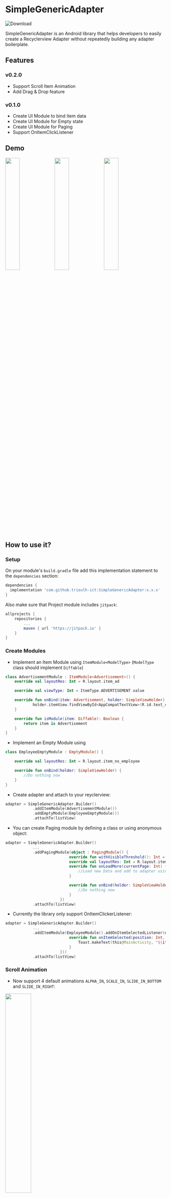 # SimpleGenericAdapter

![Download](https://jitpack.io/v/trieulh-ict/SimpleGenericAdapter.svg)

SimpleGenericAdapter is an Android library that helps developers to easily create a Recyclerview Adapter without repeatedly building any adapter boilerplate.

## Features

### v0.2.0
- Support Scroll Item Animation
- Add Drag & Drop feature

### v0.1.0
- Create UI Module to bind item data
- Create UI Module for Empty state
- Create UI Module for Paging
- Support OnItemClickListener

## Demo

<img src="images/Empty.png" width="30%"> <img src="images/Items.png" width="30%"> <img src="images/Paging.png" width="30%">


## How to use it?

### Setup

On your module's `build.gradle` file add this implementation statement to the `dependencies` section:

```groovy
dependencies {
  implementation 'com.github.trieulh-ict:SimpleGenericAdapter:x.x.x'
}
```

Also make sure that Project module includes `jitpack`:

```groovy
allprojects {
    repositories {
        ...
        maven { url 'https://jitpack.io' }
    }
}
```

### Create Modules

- Implement an Item Module using `ItemModule<ModelType>` (`ModelType` class should implement `Diffable`)

```kotlin
class AdvertisementModule : ItemModule<Advertisement>() {
    override val layoutRes: Int = R.layout.item_ad

    override val viewType: Int = ItemType.ADVERTISEMENT.value

    override fun onBind(item: Advertisement, holder: SimpleViewHolder) {
            holder.itemView.findViewById<AppCompatTextView>(R.id.text_content).text = item.content
    }

    override fun isModule(item: Diffable): Boolean {
        return item is Advertisement
    }
}
```

- Implement an Empty Module using

```kotlin
class EmployeeEmptyModule : EmptyModule() {

    override val layoutRes: Int = R.layout.item_no_employee

    override fun onBind(holder: SimpleViewHolder) {
        //Do nothing now
    }
}
```

- Create adapter and attach to your reyclerview:

```kotlin
adapter = SimpleGenericAdapter.Builder()
            .addItemModule(AdvertisementModule())
            .addEmptyModule(EmployeeEmptyModule())
            .attachTo(listView)
```

- You can create Paging module by defining a class or using anonymous object:

```kotlin
adapter = SimpleGenericAdapter.Builder()
            ...
            .addPagingModule(object : PagingModule() {
                            override fun withVisibleThreshold(): Int = 3
                            override val layoutRes: Int = R.layout.item_loading_employee
                            override fun onLoadMore(currentPage: Int) {
                                //Load new Data and add to adapter using `adapter.setItems()`
                            }

                            override fun onBind(holder: SimpleViewHolder) {
                                //Do nothing now
                            }
                        })
            .attachTo(listView)
```

- Currently the library only support OnItemClickerListener:

```kotlin
adapter = SimpleGenericAdapter.Builder()
            ...
            .addItemModule(EmployeeModule().addOnItemSelectedListener(object : OnItemSelectedListener<Employee> {
                            override fun onItemSelected(position: Int, item: Employee) {
                                Toast.makeText(this@MainActivity, "${item.id}", Toast.LENGTH_SHORT).show()
                            }
                        }))
            .attachTo(listView)
```

### Scroll Animation

- Now support 4 default animations `ALPHA_IN`, `SCALE_IN`, `SLIDE_IN_BOTTOM` and `SLIDE_IN_RIGHT`:

<img src="images/itemAnim.gif" width="40%">


```kotlin
adapter = SimpleGenericAdapter.Builder()
            ...
            .addItemAnimation(SimpleAnimationType.SLIDE_IN_RIGHT)
            ...
            .attachTo(listView)
```

- Or you can create and add your own custom animation xml:

```kotlin
adapter = SimpleGenericAdapter.Builder()
            ...
            .addItemAnimation(R.anim.slide_right)
            ...
            .attachTo(listView)
```

### Drag and Drop Item

- Activate Drag and Drop by setting mode `FULL`, `PARTIAL`, `NONE`:

```kotlin
adapter = SimpleGenericAdapter.Builder()
            ...
            .setDragAndDropMode(SimpleDragAndDropMode.FULL)
            ...
            .attachTo(listView)
```

- `FULL` means you can long press the whole item to drag and drop:

<img src="images/full.gif" width="40%">

- `PARTIAL` means you can choose which view part of ViewHolder to handle Dragging

<img src="images/partial.gif" width="40%">

  -  To enable it, set mode to `PARTIAL`:
```kotlin
adapter = SimpleGenericAdapter.Builder()
            ...
            .setDragAndDropMode(SimpleDragAndDropMode.PARTIAL)
            ...
            .attachTo(listView)
```

  - In ItemModule, Set view part:

```kotlin
    override fun onBind(item: Employee, holder: SimpleViewHolder) {
        ...
        holder.setDragAndDropByView(view)
        ...
    }
```


## In the future
The library is still under development,so you can suggest more feature by committing issues to this repository.

## Credit
Inspired by OneAdapter of ironSource.

## License
MIT License

Copyright (c) 2019 Tristan Le

Permission is hereby granted, free of charge, to any person obtaining a copy
of this software and associated documentation files (the "Software"), to deal
in the Software without restriction, including without limitation the rights
to use, copy, modify, merge, publish, distribute, sublicense, and/or sell
copies of the Software, and to permit persons to whom the Software is
furnished to do so, subject to the following conditions:

The above copyright notice and this permission notice shall be included in all
copies or substantial portions of the Software.

THE SOFTWARE IS PROVIDED "AS IS", WITHOUT WARRANTY OF ANY KIND, EXPRESS OR
IMPLIED, INCLUDING BUT NOT LIMITED TO THE WARRANTIES OF MERCHANTABILITY,
FITNESS FOR A PARTICULAR PURPOSE AND NONINFRINGEMENT. IN NO EVENT SHALL THE
AUTHORS OR COPYRIGHT HOLDERS BE LIABLE FOR ANY CLAIM, DAMAGES OR OTHER
LIABILITY, WHETHER IN AN ACTION OF CONTRACT, TORT OR OTHERWISE, ARISING FROM,
OUT OF OR IN CONNECTION WITH THE SOFTWARE OR THE USE OR OTHER DEALINGS IN THE
SOFTWARE.
